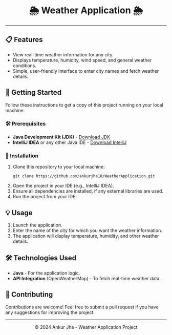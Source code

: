 <h1 align="center">🌦️ Weather Application 🌦️</h1>

<hr>

<h2>📋 Features</h2>
<ul>
    <li>View real-time weather information for any city.</li>
    <li>Displays temperature, humidity, wind speed, and general weather conditions.</li>
    <li>Simple, user-friendly interface to enter city names and fetch weather details.</li>
</ul>

<h2>🚀 Getting Started</h2>
<p>Follow these instructions to get a copy of this project running on your local machine.</p>

<h3>🛠️ Prerequisites</h3>
<ul>
    <li><strong>Java Development Kit (JDK)</strong> - <a href="https://www.oracle.com/java/technologies/javase-downloads.html" target="_blank">Download JDK</a></li>
    <li><strong>IntelliJ IDEA</strong> or any other Java IDE - <a href="https://www.jetbrains.com/idea/" target="_blank">Download IntelliJ</a></li>
</ul>

<h3>🔧 Installation</h3>
<ol>
    <li>Clone this repository to your local machine:
        <pre><code>git clone https://github.com/ankurjha10/WeatherApplication.git</code></pre>
    </li>
    <li>Open the project in your IDE (e.g., IntelliJ IDEA).</li>
    <li>Ensure all dependencies are installed, if any external libraries are used.</li>
    <li>Run the project from your IDE.</li>
</ol>

<h2>💡 Usage</h2>
<ol>
    <li>Launch the application.</li>
    <li>Enter the name of the city for which you want the weather information.</li>
    <li>The application will display temperature, humidity, and other weather details.</li>
</ol>

<h2>🛠️ Technologies Used</h2>
<ul>
    <li><strong>Java</strong> - For the application logic.</li>
    <li><strong>API Integration</strong> (OpenWeatherMap) - To fetch real-time weather data.</li>
</ul>

<h2>🤝 Contributing</h2>
<p>Contributions are welcome! Feel free to submit a pull request if you have any suggestions for improving the project.</p>

<hr>
<p align="center">&copy; 2024 Ankur Jha - Weather Application Project</p>
